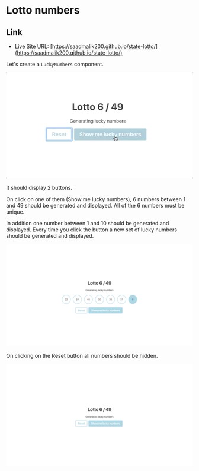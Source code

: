 # Lotto numbers

## Link

- Live Site URL: [https://saadmalik200.github.io/state-lotto/](https://saadmalik200.github.io/state-lotto/)

Let's create a `LuckyNumbers` component.

![example](example.gif)

It should display 2 buttons.

On click on one of them (Show me lucky numbers), 6 numbers between 1 and 49 should be generated and displayed. All of the 6 numbers must be unique.

In addition one number between 1 and 10 should be generated and displayed. Every time you click the button a new set of lucky numbers should be generated and displayed.

![Example with lucky numbers displayed](example-lucky-numbers.png)

On clicking on the Reset button all numbers should be hidden.

![Example with no numbers displayed](example-no-numbers.png)

